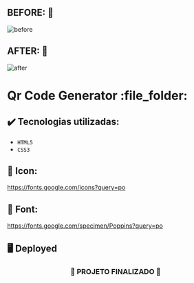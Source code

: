 ## BEFORE: :pushpin:

![before](https://github.com/darneees/QrCodeGenerator/assets/79709843/31784251-7a6c-472a-a3c6-5e9816c940e5)


## AFTER: :pushpin:

![after](https://github.com/darneees/QrCodeGenerator/assets/79709843/a273c348-33e0-4fd4-b548-6af8d0bb260e)


<h1>
  Qr Code Generator :file_folder:
</h1>

## ✔️ Tecnologias utilizadas:
- ``HTML5``
- ``CSS3``

## :paperclip: Icon:

https://fonts.google.com/icons?query=po

## :paperclip: Font:

https://fonts.google.com/specimen/Poppins?query=po

## :desktop_computer: Deployed



<h3 align="center">
  
  :construction: PROJETO FINALIZADO :construction:
  
</h3>
